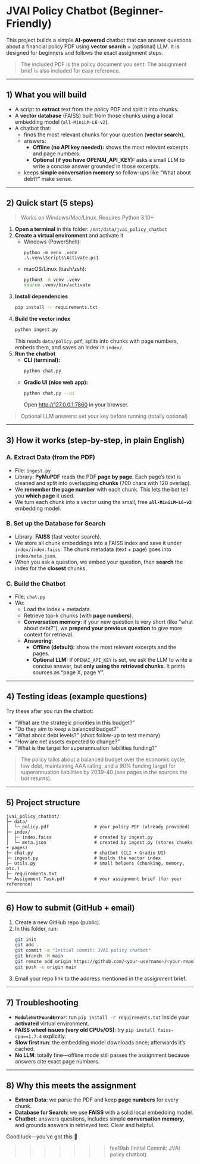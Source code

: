 
# JVAI Policy Chatbot (Beginner-Friendly)

This project builds a simple **AI-powered** chatbot that can answer questions about a financial policy PDF using **vector search** + (optional) LLM. It is designed for beginners and follows the exact assignment steps.

> The included PDF is the policy document you sent. The assignment brief is also included for easy reference.

---

## 1) What you will build

- A script to **extract** text from the policy PDF and split it into chunks.
- A **vector database** (FAISS) built from those chunks using a local embedding model (`all-MiniLM-L6-v2`).
- A chatbot that:
  - finds the most relevant chunks for your question (**vector search**),
  - answers:
    - **Offline (no API key needed):** shows the most relevant excerpts and page numbers.
    - **Optional (if you have OPENAI_API_KEY):** asks a small LLM to write a concise answer grounded in those excerpts.
  - keeps **simple conversation memory** so follow-ups like “What about debt?” make sense.

---

## 2) Quick start (5 steps)

> Works on Windows/Mac/Linux. Requires Python 3.10+

1. **Open a terminal** in this folder: `/mnt/data/jvai_policy_chatbot`  
2. **Create a virtual environment** and activate it
   - Windows (PowerShell):
     ```pwsh
     python -m venv .venv
     .\.venv\Scripts\Activate.ps1
     ```
   - macOS/Linux (bash/zsh):
     ```bash
     python3 -m venv .venv
     source .venv/bin/activate
     ```
3. **Install dependencies**
   ```bash
   pip install -r requirements.txt
   ```
4. **Build the vector index**
   ```bash
   python ingest.py
   ```
   This reads `data/policy.pdf`, splits into chunks with page numbers, embeds them, and saves an index in `index/`.
5. **Run the chatbot**
   - **CLI (terminal):**
     ```bash
     python chat.py
     ```
   - **Gradio UI (nice web app):**
     ```bash
     python chat.py --ui
     ```
     Open http://127.0.0.1:7860 in your browser.

> Optional LLM answers: set your key before running (totally optional)

---

## 3) How it works (step-by-step, in plain English)

### A. Extract Data (from the PDF)
- File: `ingest.py`
- Library: **PyMuPDF** reads the PDF **page by page**. Each page’s text is cleaned and split into overlapping **chunks** (700 chars with 120 overlap).
- We **remember the page number** with each chunk. This lets the bot tell you **which page** it used.
- We turn each chunk into a vector using the small, free **`all-MiniLM-L6-v2`** embedding model.

### B. Set up the Database for Search
- Library: **FAISS** (fast vector search).
- We store all chunk embeddings into a FAISS index and save it under `index/index.faiss`. The chunk metadata (text + page) goes into `index/meta.json`.
- When you ask a question, we embed your question, then **search** the index for the **closest** chunks.

### C. Build the Chatbot
- File: `chat.py`
- We:
  - Load the index + metadata.
  - Retrieve top-k chunks (with **page numbers**).
  - **Conversation memory**: if your new question is very short (like “what about debt?”), we **prepend your previous question** to give more context for retrieval.
  - **Answering**:
    - **Offline (default):** show the most relevant excerpts and the pages.
    - **Optional LLM:** If `OPENAI_API_KEY` is set, we ask the LLM to write a concise answer, but **only using the retrieved chunks**. It prints sources as “page X, page Y”.

---

## 4) Testing ideas (example questions)

Try these after you run the chatbot:

- “What are the strategic priorities in this budget?”  
- “Do they aim to keep a balanced budget?”  
- “What about debt levels?” (short follow-up to test memory)  
- “How are net assets expected to change?”  
- “What is the target for superannuation liabilities funding?”

> The policy talks about a balanced budget over the economic cycle, low debt, maintaining AAA rating, and a 90% funding target for superannuation liabilities by 2039–40 (see pages in the sources the bot returns).

---

## 5) Project structure

```
jvai_policy_chatbot/
├─ data/
│  └─ policy.pdf                 # your policy PDF (already provided)
├─ index/
│  ├─ index.faiss                # created by ingest.py
│  └─ meta.json                  # created by ingest.py (stores chunks + pages)
├─ chat.py                       # chatbot (CLI + Gradio UI)
├─ ingest.py                     # builds the vector index
├─ utils.py                      # small helpers (chunking, memory, etc.)
├─ requirements.txt
└─ Assignment Task.pdf           # your assignment brief (for your reference)
```

---

## 6) How to submit (GitHub + email)

1. Create a new GitHub repo (public).
2. In this folder, run:
   ```bash
   git init
   git add .
   git commit -m "Initial commit: JVAI policy chatbot"
   git branch -M main
   git remote add origin https://github.com/<your-username>/<your-repo>.git
   git push -u origin main
   ```
3. Email your repo link to the address mentioned in the assignment brief.

---

## 7) Troubleshooting

- **`ModuleNotFoundError`**: run `pip install -r requirements.txt` inside your **activated** virtual environment.
- **FAISS wheel issues (very old CPUs/OS)**: try `pip install faiss-cpu==1.7.4` explicitly.
- **Slow first run**: the embedding model downloads once; afterwards it’s cached.
- **No LLM**: totally fine—offline mode still passes the assignment because answers cite exact page numbers.

---

## 8) Why this meets the assignment

- **Extract Data**: we parse the PDF and keep **page numbers** for every chunk.
- **Database for Search**: we use **FAISS** with a solid local embedding model.
- **Chatbot**: answers questions, includes simple **conversation memory**, and grounds answers in retrieved text. Clear and helpful.

Good luck—you’ve got this 🚀
>>>>>>> fee19ab (Initial Commit: JVAI policy chatbot)


